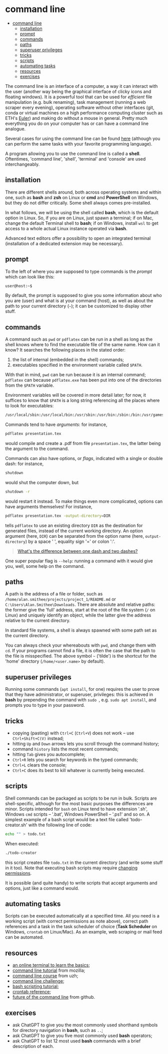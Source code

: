 # command line

- [command line](#command-line)
  - [installation](#installation)
  - [prompt](#prompt)
  - [commands](#commands)
  - [paths](#paths)
  - [superuser privileges](#superuser-privileges)
  - [tricks](#tricks)
  - [scripts](#scripts)
  - [automating tasks](#automating-tasks)
  - [resources](#resources)
  - [exercises](#exercises)

The command line is an interface of a computer, a way it can interact with the user (another way being the graphical interface of clicky icons and floating windows). It is a powerful tool that can be used for _efficient_ file manipulation (e.g. bulk renaming), task management (running a web scraper every evening), operating software without other interfaces (git, conda or virtual machines on a high performance computing cluster such as ETH's [Euler](https://scicomp.ethz.ch/wiki/Scientific_computing_services)) and making do without a mouse in general. Pretty much everything you do on your computer has or can have a command line analogue.

Several cases for using the command line can be found [here](https://www.nature.com/articles/d41586-021-00263-0) (although you can perform the same tasks with your favorite programming language).

A program allowing you to use the command line is called a **shell**. Oftentimes, 'command line', 'shell', 'terminal' and 'console' are used interchangeably.

## installation

There are different shells around, both across operating systems and within one, such as **bash** and **zsh** on Linux or **cmd** and **PowerShell** on Windows, but they do not differ critically. Some shell always comes pre-installed.

In what follows, we will be using the shell called **bash**, which is the default option in Linux. So, if you are on Linux, just spawn a terminal; if on Mac, change the default Terminal shell to **bash**; if on Windows, install `wsl` to get access to a whole actual Linux instance operated via **bash**.

Advanced text editors offer a possibility to open an integrated terminal (installation of a dedicated extension may be necessary).

## prompt

To the left of where you are supposed to type commands is the _prompt_ which can look like this:
```bash
user@host:~$
```

By default, the prompt is supposed to give you some information about who  you are (user) and what is at your command (host), as well as about the path to your current directory (`~`); it can be customized to display other stuff.

## commands

A command such as `pwd` or `pdflatex` can be run in a shell as long as the shell knows where to find the executable file of the same name. How can it know? It searches the following places in the stated order:

1. the list of internal (embedded in the shell) commands;
2. executables specified in the environment variable called `$PATH`.

With that in mind, `pwd` can be run because it is an internal command; `pdflatex` can because `pdflatex.exe` has been put into one of the directories from the `$PATH` variable.

Environment variables will be covered in more detail later; for now, it suffices to know that `$PATH` is a long string referencing all the places where to look for executables:
```bash
/usr/local/sbin:/usr/local/bin:/usr/sbin:/usr/bin:/sbin:/bin:/usr/games:/usr/local/games:/snap/bin:
```

Commands tend to have *arguments*: for instance,

```bash
pdflatex presentation.tex
```

would compile and create a .pdf from file `presentation.tex`, the latter being the argument to the command.

Commands can also have options, or _flags_, indicated with a single or double dash: for instance, 
```bash
shutdown
``` 
would shut the computer down, but
```bash
shutdown -r
```
would restart it instead. To make things even more complicated, options can have arguments themselves! For instance,

```bash
pdflatex presentation.tex -output-directory=DIR
```

tells `pdflatex` to use an existing directory `DIR` as the destination for generated files, instead of the current working directory. An option argument (here, `DIR`) can be separated from the option name (here, `output-directory`) by a space ' ', equality sign '=' or colon ':'.

> [What's the difference between one dash and two dashes?](https://superuser.com/q/372203/1731633)

One super popular flag is `--help`: running a command with it would give you, well, some help on the command.

## paths

A path is the address of a file or folder, such as `/home/alan.smithee/projects/project_1/README.md` or `C:\Users\Alan.Smithee\Downloads`. There are absolute and relative paths: the former give the 'full' address, start at the root of the file system (`/` on Linux) and uniquely identify an object, while the latter give the address relative to the current directory. 

In standard file systems, a shell is always spawned with some path set as the current directory.

You can always check your whereabouts with `pwd`, and change them with `cd`. If your programs cannot find a file, it is often the case that the path to the file is misspecified. The above symbol `~` ('tilde') is the shortcut for the 'home' directory (`/home/<user.name>` by default).

## superuser privileges
Running some commands (`apt install`, for one) requires the user to prove that they have administrator, or superuser, privileges: this is achieved in **bash** by prepending the command with `sudo `, e.g. `sudo apt install`, and prompts you to type in your password.

## tricks

- copying (pasting) with `Ctrl+C` (`Ctrl+V`) does not work &ndash; use `Ctrl+Shift+C(V)` instead;
- hitting `Up` and `Down` arrows lets you scroll through the command history;
- command `history` lists the most recent commands;
- hitting `Tab` gives you autocomplete;
- `Ctrl+R` lets you search for keywords in the typed commands;
- `Ctrl+L` clears the console;
- `Ctrl+C` does its best to kill whatever is currently being executed.

## scripts

Shell commands can be packaged as scripts to be run in bulk. Scripts are  shell-specific, although for the most basic purposes the differences are minor. Scripts intended for `bash` on Linux tend to have extension '.sh', Windows `cmd` scripts &ndash; '.bat', Windows PowerShell &ndash; '.ps1' and so on. A simplest example of a bash script would be a text file called 'todo-creator.sh' with the following line of code:

```bash
echo "" > todo.txt
```

When executed:

```bash
./todo-creator
```

this script creates file `todo.txt` in the current directory (and write some stuff in it too). Note that executing bash scripts may require [changing permissions](https://www.redhat.com/sysadmin/introduction-chmod).

It is possible (and quite handy) to write scripts that accept arguments and options, just like a command would.

## automating tasks

Scripts can be executed automatically at a specified time. All you need is a working script (with correct permissions as note above), correct path references and a task in the task scheduler of choice (**Task Scheduler** on Windows, `crontab` on Linux/Mac). As an example, web scraping or mail feed can be automated.

## resources

- [an online terminal to learn the basics](https://cocalc.com/);
- [command line tutorial](https://developer.mozilla.org/en-US/docs/Learn/Tools_and_testing/Understanding_client-side_tools/Command_line) from mozilla;
- [command line course](https://zi-training.zi.uzh.ch/en/page/operating-systems-programming/science-it-linux-command-line) from uzh;
- [command line challenge](https://cmdchallenge.com);
- [bash scripting tutorial](https://linuxconfig.org/bash-scripting-tutorial-for-beginners);
- [crontab reference](https://www.tutorialspoint.com/unix_commands/crontab.htm);
- [future of the command line](https://github.com/readme/featured/future-of-the-command-line) from github.

## exercises

- ask ChatGPT to give you the most commonly used shorthand symbols for directory navigation in **bash**, such as `..`;
- ask ChatGPT to give you five most commonly used **bash** operators;
- ask ChatGPT to list 12 most used **bash** commands with a brief description of each.
